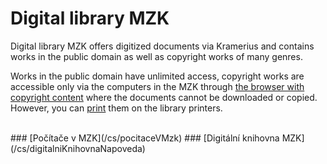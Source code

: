 # Digital library MZK

Digital library MZK offers digitized documents via Kramerius and contains works in the public domain as well as copyright works of many genres.

Works in the public domain have unlimited access, copyright works are accessible only via the computers in the MZK through [the browser with copyright content](/en/digitalni-knihovna) where the documents cannot be downloaded or copied.
However, you can [print](/en/jak-tisknout) them on the library printers.


<br>
### [Počítače v MZK](/cs/pocitaceVMzk)
### [Digitální knihovna MZK](/cs/digitalniKnihovnaNapoveda)

